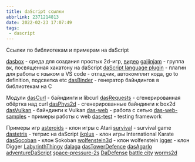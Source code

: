 ```yaml
---
title: daScript ссылки
abbrlink: 2371214813
date: 2022-02-23 17:07:49
tags:
 - dascript
---
```


Ссылки по библиотекам и примерам на daScript

<!-- more -->

[dasbox](https://github.com/imp5imp5/dasbox) - среда для создания простых 2d-игр, [видео](https://www.youtube.com/playlist?list=PL6Ke-5R5eg2I7oVLR7TJIT5Q0ikGecVrT)
[gaijinjam](https://vk.com/gaijinjam) - группа вк, посвященная хакатону на daScript
[daScript language plugin](https://github.com/imp5imp5/daScript-plugin) - плагин для работы с языком в VS code - отладчик, автокомплит кода, go to definition, подсветка etc
[dasBinder](https://github.com/olegus8/dasBinder) - генератор байндингов в библиотекам на C

Модули
[dasCurl](https://github.com/VasiliyRyabtsev/dasCurl) - байндинги и libcurl
[dasRequests](https://github.com/VasiliyRyabtsev/dasRequests) - сгенерированная обёртка над curl
[dasPhys2d](https://github.com/VasiliyRyabtsev/dasPhys2d) - сгенерированные байндинги к box2d
[dasVulkan](https://github.com/olegus8/dasVulkan) - байндинги к Vulkan
[das-web](https://github.com/profelis/das-web) - работа с сетью
[das-web-samples](https://github.com/profelis/das-web-samples) - примеры работы с web
[das-test](https://github.com/profelis/das-test) - testing framework

Примеры игр
[asteroids](https://github.com/RikiChiki/asteroids) - клон игры с Atari
[survival](https://github.com/AndreiPotapov/dasbox_survival_game) - survival game
[dastetris](https://github.com/antonnikvl/DasTetris) - тетрис на daScript
[ikplus](https://github.com/perneky/ikplus) - клон игры International Karate
[dasSocoban](https://github.com/VasiliyRyabtsev/dasSokoban) - клон Sokoban
[wolfenstein3d](https://github.com/RobertNagy1978/Wolfenstein3D/blob/main/Wolfenstein3D.das) - клон wolfenstein
[igger](https://github.com/hpotamus/igger) - клон Digger
[LabyrinthThingy](https://github.com/kopariadam/LabyrinthThingy)
[dalaga](https://github.com/Timai/dalaga)
[dasTowerDefence](https://github.com/BADxDI/dasTowerDefens)
[dasAgarIo](https://github.com/IgnatVopilov/DAgario)
[adventureDaScript](https://github.com/AndreyMironenko/adventure-dascript)
[space-pressure-2s](https://github.com/dmitrinosov/space-pressure-2d)
[DaDefense](https://github.com/Thibaut-Fervenca/DaDefense)
[battle city](https://github.com/vmaluhin/battlecity)
[worms2d](https://github.com/khupjan/WormsIn2daysPrototype)



